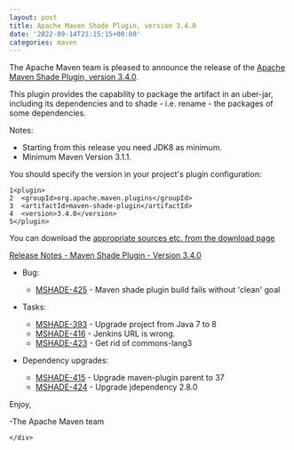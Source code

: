 ```yaml
---
layout: post
title: Apache Maven Shade Plugin, version 3.4.0
date: '2022-09-14T21:15:15+00:00'
categories: maven
---
```

<div class="post_body"><p>The Apache Maven team is pleased to announce the release of the <a href="https://maven.apache.org/plugins/maven-shade-plugin/">Apache
Maven Shade Plugin, version 3.4.0</a>.</p>
<p>This plugin provides the capability to package the artifact in an uber-jar,
including its dependencies and to shade - i.e. rename - the packages of some dependencies.</p>
<p>Notes:</p>
<ul>
<li>Starting from this release you need JDK8 as minimum.</li>
<li>Minimum Maven Version 3.1.1.</li>
</ul>
<p>You should specify the version in your project's plugin configuration:</p>
<div class="highlight"><pre tabindex="0" class="chroma"><code class="language-xml" data-lang="xml"><span class="line"><span class="ln">1</span><span class="cl"><span class="nt">&lt;plugin&gt;</span>
</span></span><span class="line"><span class="ln">2</span><span class="cl">  <span class="nt">&lt;groupId&gt;</span>org.apache.maven.plugins<span class="nt">&lt;/groupId&gt;</span>
</span></span><span class="line"><span class="ln">3</span><span class="cl">  <span class="nt">&lt;artifactId&gt;</span>maven-shade-plugin<span class="nt">&lt;/artifactId&gt;</span>
</span></span><span class="line"><span class="ln">4</span><span class="cl">  <span class="nt">&lt;version&gt;</span>3.4.0<span class="nt">&lt;/version&gt;</span>
</span></span><span class="line"><span class="ln">5</span><span class="cl"><span class="nt">&lt;/plugin&gt;</span>
</span></span></code></pre></div><p>You can download the <a href="https://maven.apache.org/plugins/maven-shade-plugin/download.cgi">appropriate sources etc. from the download page</a></p>
<!-- more -->
<p><a href="https://issues.apache.org/jira/secure/ReleaseNote.jspa?projectId=12317921&amp;version=12351491">Release Notes - Maven Shade Plugin - Version 3.4.0</a></p>
<ul>
<li>
<p>Bug:</p>
<ul>
<li><a href="https://issues.apache.org/jira/browse/MSHADE-425">MSHADE-425</a> - Maven shade plugin build fails without 'clean' goal</li>
</ul>
</li>
<li>
<p>Tasks:</p>
<ul>
<li><a href="https://issues.apache.org/jira/browse/MSHADE-393">MSHADE-393</a> - Upgrade project from Java 7 to 8</li>
<li><a href="https://issues.apache.org/jira/browse/MSHADE-416">MSHADE-416</a> - Jenkins URL is wrong.</li>
<li><a href="https://issues.apache.org/jira/browse/MSHADE-423">MSHADE-423</a> - Get rid of commons-lang3</li>
</ul>
</li>
<li>
<p>Dependency upgrades:</p>
<ul>
<li><a href="https://issues.apache.org/jira/browse/MSHADE-415">MSHADE-415</a> - Upgrade maven-plugin parent to 37</li>
<li><a href="https://issues.apache.org/jira/browse/MSHADE-424">MSHADE-424</a> - Upgrade jdependency 2.8.0</li>
</ul>
</li>
</ul>
<p>Enjoy,</p>
<p>-The Apache Maven team</p>

    </div>
